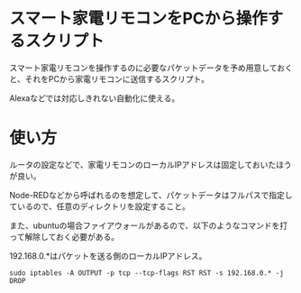 # スマート家電リモコンをPCから操作するスクリプト
スマート家電リモコンを操作するのに必要なパケットデータを予め用意しておくと、それをPCから家電リモコンに送信するスクリプト。

Alexaなどでは対応しきれない自動化に使える。

# 使い方
ルータの設定などで、家電リモコンのローカルIPアドレスは固定しておいたほうが良い。

Node-REDなどから呼ばれるのを想定して、パケットデータはフルパスで指定しているので、任意のディレクトリを設定すること。

また、ubuntuの場合ファイアウォールがあるので、以下のようなコマンドを打って解除しておく必要がある。

192.168.0.\*はパケットを送る側のローカルIPアドレス。

```sudo iptables -A OUTPUT -p tcp --tcp-flags RST RST -s 192.168.0.* -j DROP```
